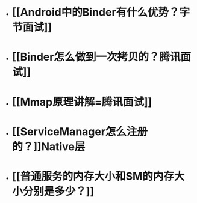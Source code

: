 - # [[Android中的Binder有什么优势？字节面试]]
- # [[Binder怎么做到一次拷贝的？腾讯面试]]
- # [[Mmap原理讲解=腾讯面试]]
- # [[ServiceManager怎么注册的？]]Native层
- # [[普通服务的内存大小和SM的内存大小分别是多少？]]